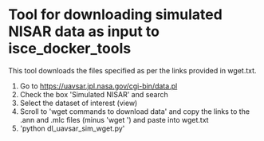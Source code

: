 # Tool for downloading simulated NISAR data as input to isce_docker_tools

This tool downloads the files specified as per the links provided in wget.txt. 
  1. Go to https://uavsar.jpl.nasa.gov/cgi-bin/data.pl
  2. Check the box 'Simulated NISAR' and search
  3. Select the dataset of interest (view)
  4. Scroll to 'wget commands to download data' and copy the links to the .ann and .mlc files (minus 'wget ') and paste into wget.txt
  5. 'python dl_uavsar_sim_wget.py'
